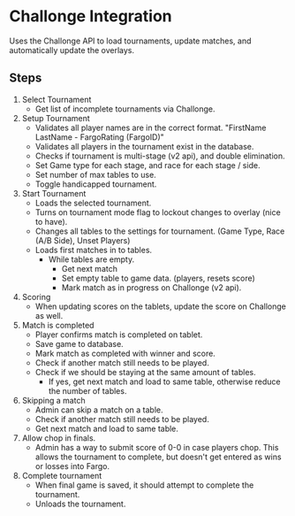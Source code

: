 # Challonge Integration

Uses the Challonge API to load tournaments, update matches, and automatically update the overlays.

## Steps

1. Select Tournament
    - Get list of incomplete tournaments via Challonge.
2. Setup Tournament
    - Validates all player names are in the correct format. "FirstName LastName - FargoRating (FargoID)"
    - Validates all players in the tournament exist in the database.
    - Checks if tournament is multi-stage (v2 api), and double elimination.
    - Set Game type for each stage, and race for each stage / side.
    - Set number of max tables to use.
    - Toggle handicapped tournament.
3. Start Tournament
    - Loads the selected tournament.
    - Turns on tournament mode flag to lockout changes to overlay (nice to have).
    - Changes all tables to the settings for tournament. (Game Type, Race (A/B Side), Unset Players)
    - Loads first matches in to tables.
      - While tables are empty.
        - Get next match
        - Set empty table to game data. (players, resets score)
        - Mark match as in progress on Challonge (v2 api).
4. Scoring
    - When updating scores on the tablets, update the score on Challonge as well.
5. Match is completed
    - Player confirms match is completed on tablet.
    - Save game to database.
    - Mark match as completed with winner and score.
    - Check if another match still needs to be played.
    - Check if we should be staying at the same amount of tables.
      - If yes, get next match and load to same table, otherwise reduce the number of tables.
6. Skipping a match
    - Admin can skip a match on a table.
    - Check if another match still needs to be played.
    - Get next match and load to same table.
7. Allow chop in finals.
    - Admin has a way to submit score of 0-0 in case players chop. This allows the tournament to complete, but doesn't get entered as wins or losses into Fargo.
8. Complete tournament
    - When final game is saved, it should attempt to complete the tournament.
    - Unloads the tournament.
